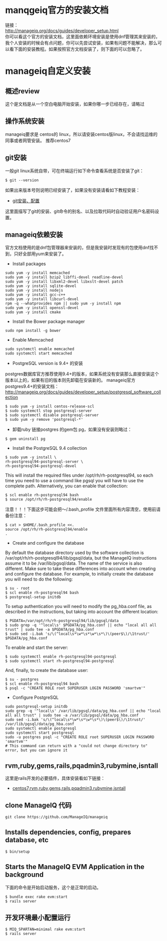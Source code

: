 # manqgeiq官方的安装文档 #

链接：  
http://manageiq.org/docs/guides/developer_setup.html  
你可以看这个官方的安装文档，这里面依赖环境安装是使用dnf管理其来安装的，我个人安装的时候会有点问题，你可以先尝试安装，如果有问题不能解决，那么可以看下面的安装教程。如果按照官方文档安装了，则下面的可以忽略了。

# manageiq自定义安装 #

## 概述review ##

这个是文档是从一个空白电脑开始安装，如果你哪一步已经存在，请略过

## 操作系统安装 ##

manageiq要求是 centos的 linux，所以请安装centos版linux，不会请找运维的同事或者网管安装。
推荐centos7

## git安装 ##

一般git linux系统自带，可在终端运行如下命令查看系统是否安装了git：
```
$ git --version
```
如果出来版本号则说明已经安装了，如果没有安装请看如下教程安装：  

* [git安装、配置](https://bitbucket.org/yulilong/my_wiki/wiki/git%E5%AE%89%E8%A3%85%E3%80%81%E9%85%8D%E7%BD%AE)  

这里面描写了git的安装、git命令的别名、以及拉取代码时自动验证用户名密码设置。

## manageiq依赖安装 ##

官方文档使用的是dnf包管理器来安装的，但是我安装时发现有的包使用dnf找不到，只好全部用yum来安装了。

* Install packages
```
sudo yum -y install memcached                          
sudo yum -y install bzip2 libffi-devel readline-devel  
sudo yum -y install libxml2-devel libxslt-devel patch  
sudo yum -y install sqlite-devel                       
sudo yum -y install nodejs                             
sudo yum -y install gcc-c++                            
sudo yum -y install libcurl-devel                     
rpm -q --whatprovides npm || sudo yum -y install npm   
sudo yum -y install openssl-devel                     
sudo yum -y install cmake                              
```
* Install the Bower package manager
```
sudo npm install -g bower
```
* Enable Memcached
```
sudo systemctl enable memcached
sudo systemctl start memcached
```
*  PostgreSQL version is 9.4+ 的安装

postgres数据库官方推荐使用9.4+的版本，如果系统没有安装那么直接安装这个版本以上的，如果有旧的版本则先卸载在安装新的。
manageiq官方postgres9.4+的安装文档：  
http://manageiq.org/docs/guides/developer_setup/postgresql_software_collection  

```
$ sudo yum -y install centos-release-scl
$ sudo systemctl stop postgresql-server
$ sudo systemctl disable postgresql-server
$ sudo yum -y remove 'postgresql-*'
```

* 卸载ruby 链接postgres 的gem包 pg，如果没有安装则略过：
```
$ gem uninstall pg
```

* Install the PostgreSQL 9.4 collection

```
$ sudo yum -y install \
rh-postgresql94-postgresql-server \
rh-postgresql94-postgresql-devel
```
This will install the required files under /opt/rh/rh-postgresql94, so each time you need to use a command like pgsql you will have to use the complete path. Alternatively, you can enable that collection:  
```
$ scl enable rh-postgresql94 bash
$ source /opt/rh/rh-postgresql94/enable
```
注意！！！下面这步可能会把～/.bash_profile 文件里面所有内容清空，使用前请备份注意：
```
$ cat > $HOME/.bash_profile <<.
source /opt/rh/rh-postgresql94/enable
.
```
* Create and configure the database  

By default the database directory used by the software collection is /var/opt/rh/rh-postgresql94/lib/pgsql/data, but the ManageIQ instructions assume it to be /var/lib/pgsql/data. The name of the service is also different. Make sure to take these differences into account when creating and configure the database. For example, to initially create the database you will need to do the following:  
```
$ su - root
$ scl enable rh-postgresql94 bash
$ postgresql-setup initdb
```
To setup authentication you will need to modify the pg_hba.conf file, as described in the instructions, but taking into account the different location:  
```
$ PGDATA=/var/opt/rh/rh-postgresql94/lib/pgsql/data
$ sudo grep -q '^local\s' $PGDATA/pg_hba.conf || echo "local all all trust" | sudo tee -a $PGDATA/pg_hba.conf
$ sudo sed -i.bak 's/\(^local\s*\w*\s*\w*\s*\)\(peer$\)/\1trust/' $PGDATA/pg_hba.conf
```
To enable and start the server:
```
$ sudo systemctl enable rh-postgresql94-postgresql
$ sudo systemctl start rh-postgresql94-postgresql
```
And, finally, to create the database user:  
```
$ su - postgres
$ scl enable rh-postgresql94 bash
$ psql -c "CREATE ROLE root SUPERUSER LOGIN PASSWORD 'smartvm'"
```
* Configure PostgreSQL

```
sudo postgresql-setup initdb
sudo grep -q '^local\s' /var/lib/pgsql/data/pg_hba.conf || echo "local all all trust" | sudo tee -a /var/lib/pgsql/data/pg_hba.conf
sudo sed -i.bak 's/\(^local\s*\w*\s*\w*\s*\)\(peer$\)/\1trust/' /var/lib/pgsql/data/pg_hba.conf
sudo systemctl enable postgresql
sudo systemctl start postgresql
sudo -u postgres psql -c "CREATE ROLE root SUPERUSER LOGIN PASSWORD 'smartvm'"
# This command can return with a "could not change directory to" error, but you can ignore it
```
## rvm,ruby,gems,rails,pqadmin3,rubymine,isntall ##  
这里是rails开发的必要插件，具体安装看如下链接：  

* [centos7,rvm,ruby,gems,rails,pqadmin3,rubymine,isntall](https://bitbucket.org/yulilong/my_wiki/wiki/centos7,rvm,ruby,gems,rails,pqadmin3,rubymine,isntall)


## clone ManageIQ 代码 ##

```
git clone https://github.com/ManageIQ/manageiq
```

## Installs dependencies, config, prepares database, etc ##

```
$ bin/setup
```

## Starts the ManageIQ EVM Application in the background ##
下面的命令是开始启动服务，这个是正常的启动。  
```
$ bundle exec rake evm:start
$ rails server
```
## 开发环境最小配置运行 ##

```
$ MIQ_SPARTAN=minimal rake evm:start
$ rails server
```
